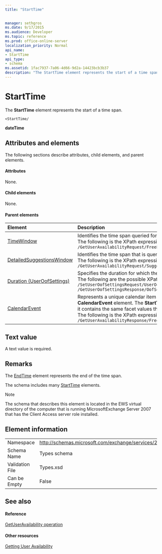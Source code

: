 ```yaml
---
title: "StartTime"
 
 
manager: sethgros
ms.date: 9/17/2015
ms.audience: Developer
ms.topic: reference
ms.prod: office-online-server
localization_priority: Normal
api_name:
- StartTime
api_type:
- schema
ms.assetid: 1fac7937-7a06-4d66-9d2a-14423bcb3b37
description: "The StartTime element represents the start of a time span."
---
```


# StartTime

The **StartTime** element represents the start of a time span. 
  
```
<StartTime/
```

 **dateTime**
## Attributes and elements

The following sections describe attributes, child elements, and parent elements.
  
#### Attributes

None.
  
#### Child elements

None.
  
#### Parent elements

|**Element**|**Description**|
|:-----|:-----|
|[TimeWindow](timewindow.md) <br/> |Identifies the time span queried for the user availability information.  <br/> The following is the XPath expression to this element:  <br/>  `/GetUserAvailabilityRequest/FreeBusyViewOptions/TimeWindow` <br/> |
|[DetailedSuggestionsWindow](detailedsuggestionswindow.md) <br/> |Identifies the time span that is queried for detailed information about suggested meeting times.  <br/> The following is the XPath expression to this element:  <br/>  `/GetUserAvailabilityRequest/SuggestionViewOptions/DetailedSuggestionsWindow` <br/> |
|[Duration (UserOofSettings)](duration-useroofsettings.md) <br/> | Specifies the duration for which the Out of Office (OOF) status is enabled if the [OofState](oofstate.md) element is set to **Scheduled**.  <br/>  The following are the possible XPath expressions to this element:  <br/>  `/SetUserOofSettingsRequest/UserOofSettings/Duration` <br/>  `/GetUserOofSettingsResponse/OofSettings/Duration` <br/> |
|[CalendarEvent](calendarevent.md) <br/> |Represents a unique calendar item occurrence. This is used for Availability inquiries. The **StartTime** element is required in the **CalendarEvent** element. The **StartTime** element in the **CalendarEvent** element is unique to the **CalendarEvent** type although it contains the same facet values that the **StartTime** elements in the **Duration** type contain.  <br/> The following is the XPath expression to this element:  <br/>  `/GetUserAvailabilityResponse/FreeBusyResponseArray/FreeBusyResponse/FreeBusyView/CalendarEventArray/CalendarEvent[i]` <br/> |
   
## Text value

A text value is required.
  
## Remarks

The [EndTime](endtime.md) element represents the end of the time span. 
  
The schema includes many [StartTime](starttime.md) elements. 
  
> [!NOTE]
> The schema that describes this element is located in the EWS virtual directory of the computer that is running MicrosoftExchange Server 2007 that has the Client Access server role installed. 
  
## Element information

|||
|:-----|:-----|
|Namespace  <br/> |http://schemas.microsoft.com/exchange/services/2006/types  <br/> |
|Schema Name  <br/> |Types schema  <br/> |
|Validation File  <br/> |Types.xsd  <br/> |
|Can be Empty  <br/> |False  <br/> |
   
## See also

#### Reference

[GetUserAvailability operation](getuseravailability-operation.md)
#### Other resources

[Getting User Availability](http://msdn.microsoft.com/library/d4133fcb-9b0f-4e6b-aadf-a389da83516a%28Office.15%29.aspx)

